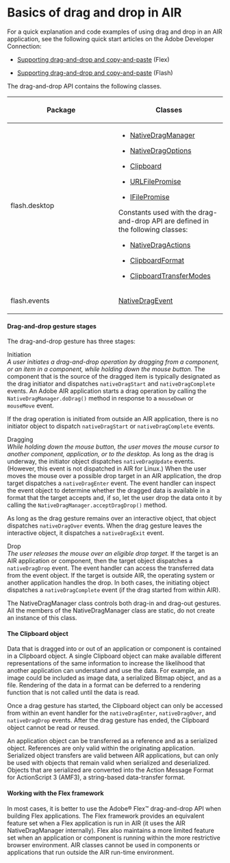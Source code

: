 # Basics of drag and drop in AIR

<div>

For a quick explanation and code examples of using drag and drop in an AIR
application, see the following quick start articles on the Adobe Developer
Connection:

<div>

- [Supporting drag-and-drop and copy-and-paste](http://www.adobe.com/devnet/air/flex/quickstart/scrappy_copy_paste.html)
  (Flex)

- [Supporting drag-and-drop and copy-and-paste](http://www.adobe.com/devnet/air/flash/quickstart/scrappy_copy_paste.html)
  (Flash)

</div>

The drag-and-drop API contains the following classes.

<div>

<table>
<colgroup>
<col style="width: 50%" />
<col style="width: 50%" />
</colgroup>
<thead>
<tr class="header">
<th><p>Package</p></th>
<th><p>Classes</p></th>
</tr>
</thead>
<tbody>
<tr class="odd">
<td><p>flash.desktop</p></td>
<td><div>
<ul class="incremental">
<li><p><a
href="http://help.adobe.com/en_US/FlashPlatform/reference/actionscript/3/flash/desktop/NativeDragManager.html">NativeDragManager</a></p></li>
<li><p><a
href="http://help.adobe.com/en_US/FlashPlatform/reference/actionscript/3/flash/desktop/NativeDragOptions.html">NativeDragOptions</a></p></li>
<li><p><a
href="http://help.adobe.com/en_US/FlashPlatform/reference/actionscript/3/flash/desktop/Clipboard.html">Clipboard</a></p></li>
<li><p><a
href="http://help.adobe.com/en_US/FlashPlatform/reference/actionscript/3/air/desktop/URLFilePromise.html">URLFilePromise</a></p></li>
<li><p><a
href="http://help.adobe.com/en_US/FlashPlatform/reference/actionscript/3/flash/desktop/IFilePromise.html">IFilePromise</a></p></li>
</ul>
</div>
<p>Constants used with the drag-and-drop API are defined in the
following classes:</p>
<div>
<ul class="incremental">
<li><p><a
href="http://help.adobe.com/en_US/FlashPlatform/reference/actionscript/3/flash/desktop/NativeDragActions.html">NativeDragActions</a></p></li>
<li><p><a
href="http://help.adobe.com/en_US/FlashPlatform/reference/actionscript/3/flash/desktop/ClipboardFormats.html">ClipboardFormat</a></p></li>
<li><p><a
href="http://help.adobe.com/en_US/FlashPlatform/reference/actionscript/3/flash/desktop/ClipboardTransferMode.html">ClipboardTransferModes</a></p></li>
</ul>
</div></td>
</tr>
<tr class="even">
<td><p>flash.events</p></td>
<td><p><a
href="http://help.adobe.com/en_US/FlashPlatform/reference/actionscript/3/flash/events/NativeDragEvent.html">NativeDragEvent</a></p></td>
</tr>
</tbody>
</table>

</div>

<div>

#### Drag-and-drop gesture stages

The drag-and-drop gesture has three stages:

Initiation  
_A user initiates a drag-and-drop operation by dragging from a component, or an
item in a component, while holding down the mouse button._ The component that is
the source of the dragged item is typically designated as the drag initiator and
dispatches `nativeDragStart` and `nativeDragComplete` events. An Adobe AIR
application starts a drag operation by calling the `NativeDragManager.doDrag()`
method in response to a `mouseDown` or `mouseMove` event.

If the drag operation is initiated from outside an AIR application, there is no
initiator object to dispatch `nativeDragStart` or `nativeDragComplete` events.

Dragging  
_While holding down the mouse button, the user moves the mouse cursor to another
component, application, or to the desktop._ As long as the drag is underway, the
initiator object dispatches `nativeDragUpdate` events. (However, this event is
not dispatched in AIR for Linux.) When the user moves the mouse over a possible
drop target in an AIR application, the drop target dispatches a
`nativeDragEnter` event. The event handler can inspect the event object to
determine whether the dragged data is available in a format that the target
accepts and, if so, let the user drop the data onto it by calling the
`NativeDragManager.acceptDragDrop()` method.

As long as the drag gesture remains over an interactive object, that object
dispatches `nativeDragOver` events. When the drag gesture leaves the interactive
object, it dispatches a `nativeDragExit` event.

Drop  
_The user releases the mouse over an eligible drop target._ If the target is an
AIR application or component, then the target object dispatches a
`nativeDragDrop` event. The event handler can access the transferred data from
the event object. If the target is outside AIR, the operating system or another
application handles the drop. In both cases, the initiating object dispatches a
`nativeDragComplete` event (if the drag started from within AIR).

The NativeDragManager class controls both drag-in and drag-out gestures. All the
members of the NativeDragManager class are static, do not create an instance of
this class.

</div>

<div>

#### The Clipboard object

Data that is dragged into or out of an application or component is contained in
a Clipboard object. A single Clipboard object can make available different
representations of the same information to increase the likelihood that another
application can understand and use the data. For example, an image could be
included as image data, a serialized Bitmap object, and as a file. Rendering of
the data in a format can be deferred to a rendering function that is not called
until the data is read.

Once a drag gesture has started, the Clipboard object can only be accessed from
within an event handler for the `nativeDragEnter`, `nativeDragOver`, and
`nativeDragDrop` events. After the drag gesture has ended, the Clipboard object
cannot be read or reused.

An application object can be transferred as a reference and as a serialized
object. References are only valid within the originating application. Serialized
object transfers are valid between AIR applications, but can only be used with
objects that remain valid when serialized and deserialized. Objects that are
serialized are converted into the Action Message Format for ActionScript 3
(AMF3), a string-based data-transfer format.

</div>

<div>

#### Working with the Flex framework

In most cases, it is better to use the Adobe® Flex™ drag-and-drop API when
building Flex applications. The Flex framework provides an equivalent feature
set when a Flex application is run in AIR (it uses the AIR NativeDragManager
internally). Flex also maintains a more limited feature set when an application
or component is running within the more restrictive browser environment. AIR
classes cannot be used in components or applications that run outside the AIR
run-time environment.

</div>

</div>

<div>

<div>

</div>

</div>
